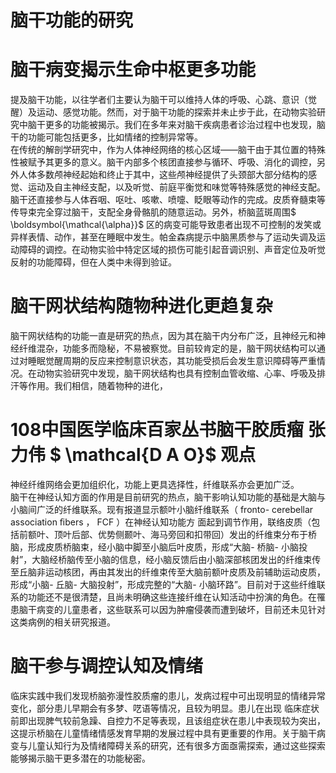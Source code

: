 # 脑干功能的研究  
#  脑干病变揭示生命中枢更多功能  
提及脑干功能，以往学者们主要认为脑干可以维持人体的呼吸、心跳、意识（觉醒）及运动、感觉功能。然而，对于脑干功能的探索并未止步于此，在动物实验研究中脑干更多的功能被揭示。我们在多年来对脑干疾病患者诊治过程中也发现，脑干的功能可能包括更多，比如情绪的控制异常等。  
在传统的解剖学研究中，作为人体神经网络的核心区域——脑干由于其位置的特殊性被赋予其更多的意义。脑干内部多个核团直接参与循环、呼吸、消化的调控，另外人体多数颅神经起始和终止于其中，这些颅神经提供了头颈部大部分结构的感觉、运动及自主神经支配，以及听觉、前庭平衡觉和味觉等特殊感觉的神经支配。脑干还直接参与人体吞咽、呕吐、咳嗽、喷嚏、眨眼等动作的完成。皮质脊髓束等传导束完全穿过脑干，支配全身骨骼肌的随意运动。另外，桥脑蓝斑周围$ \boldsymbol{\mathcal{\alpha}}$     区的病变可能导致患者出现不可控制的发笑或异样表情、动作，甚至在睡眠中发生。帕金森病提示中脑黑质参与了运动失调及运动障碍的调控。在动物实验中特定区域的损伤可能引起音调识别、声音定位及听觉反射的功能障碍，但在人类中未得到验证。  
#  脑干网状结构随物种进化更趋复杂  
脑干网状结构的功能一直是研究的热点，因为其在脑干内分布广泛，且神经元和神经纤维混杂，功能多而隐秘，不易被察觉。目前较肯定的是，脑干网状结构可以通过对睡眠觉醒周期的反应来控制意识状态，其功能受损后会发生意识障碍等严重情况。在动物实验研究中发现，脑干网状结构也具有控制血管收缩、心率、呼吸及排汗等作用。我们相信，随着物种的进化，  
# 108中国医学临床百家丛书脑干胶质瘤 张力伟 $ \mathcal{D A O}$    观点  
神经纤维网络会更加组织化，功能上更具选择性，纤维联系亦会更加广泛。  
脑干在神经认知方面的作用是目前研究的热点，脑干影响认知功能的基础是大脑与小脑间广泛的纤维联系。现有报道显示额叶小脑纤维联系（ fronto- cerebellar association ﬁbers ， FCF ）在神经认知功能方 面起到调节作用，联络皮质（包括前额叶、顶叶后部、优势侧颞叶、海马旁回和扣带回）发出的纤维束分布于桥脑，形成皮质桥脑束，经小脑中脚至小脑后叶皮质，形成“大脑- 桥脑- 小脑投射”，大脑经桥脑传至小脑的信息，经小脑反馈后由小脑深部核团发出的纤维束传至丘脑非运动核团，再由其发出的纤维束传至大脑前额叶皮质及前辅助运动皮质，形成“小脑- 丘脑- 大脑投射”，形成完整的“大脑- 小脑环路”。目前对于这些纤维联系的功能还不是很清楚，且尚未明确这些连接纤维在认知活动中扮演的角色。在罹患脑干病变的儿童患者，这些联系可以因为肿瘤侵袭而遭到破坏，目前还未见针对这类病例的相关研究报道。  
#  脑干参与调控认知及情绪  
临床实践中我们发现桥脑弥漫性胶质瘤的患儿，发病过程中可出现明显的情绪异常变化，部分患儿早期会有多梦、呓语等情况，且较为明显。患儿在出现 临床症状前即出现脾气较前急躁、自控力不足等表现，且该组症状在患儿中表现较为突出，这提示桥脑在儿童情绪情感发育早期的发展过程中具有更重要的作用。关于脑干病变与儿童认知行为及情绪障碍关系的研究，还有很多方面亟需探索，通过这些探索能够揭示脑干更多潜在的功能秘密。  
